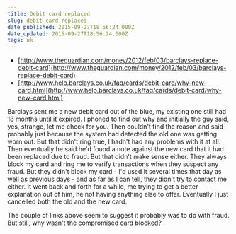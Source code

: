 ```yaml
---
title: Debit card replaced
slug: debit-card-replaced
date_published: 2015-09-27T18:56:24.000Z
date_updated: 2015-09-27T18:56:24.000Z
tags: uk
---
```


- [http://www.theguardian.com/money/2012/feb/03/barclays-replace-debit-card](http://www.theguardian.com/money/2012/feb/03/barclays-replace-debit-card)
- [http://www.help.barclays.co.uk/faq/cards/debit-card/why-new-card.html](http://www.help.barclays.co.uk/faq/cards/debit-card/why-new-card.html)

Barclays sent me a new debit card out of the blue, my existing one still had 18 months until it expired. I phoned to find out why and initially the guy said, yes, strange, let me check for you. Then couldn't find the reason and said probably just because the system had detected the old one was getting worn out. But that didn't ring true, I hadn't had any problems with it at all. Then eventually he said he'd found a note against the new card that it had been replaced due to fraud. But that didn't make sense either. They always block my card and ring me to verify transactions when they suspect any fraud. But they didn't block my card - I'd used it several times that day as well as previous days - and as far as I can tell, they didn't try to contact me either. It went back and forth for a while, me trying to get a better explanation out of him, he not having anything else to offer. Eventually I just cancelled both the old and the new card.

The couple of links above seem to suggest it probably was to do with fraud. But still, why wasn't the compromised card blocked?
